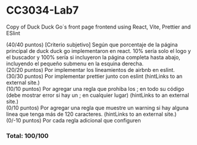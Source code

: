 # CC3034-Lab7
Copy of Duck Duck Go´s front page frontend using React, Vite, Prettier and ESlint 

(40/40 puntos) [Criterio subjetivo] Según que porcentaje de la página principal de duck duck go implementaron en react. 10% sería solo el logo y el buscador y 100% sería si incluyeron la página completa hasta abajo, incluyendo el pequeño submenu en la esquina derecha. <br>
(20/20 puntos) Por implementar los lineamientos de airbnb en eslint. <br>
(30/30 puntos) Por implementar prettier junto con eslint (hintLinks to an external site.) <br>
(10/10 puntos) Por agregar una regla que prohiba los ; en todo su código (debe mostrar error si hay un ; en cualquier lugar) (hintLinks to an external site.) <br>
(0/10 puntos) Por agregar una regla que muestre un warning si hay alguna linea que tenga más de 120 caracteres. (hintLinks to an external site.) <br>
(0/-10 puntos) Por cada regla adicional que configuren <br>

### Total: 100/100
